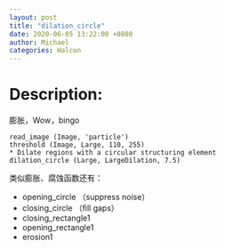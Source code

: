 ```yaml
---
layout: post
title: "dilation_circle"
date: 2020-06-05 13:22:00 +0800
author: Michael
categories: Halcon
---
```


# Description:

膨胀，Wow，bingo

	read_image (Image, 'particle')
	threshold (Image, Large, 110, 255)
	* Dilate regions with a circular structuring element
	dilation_circle (Large, LargeDilation, 7.5)

类似膨胀、腐蚀函数还有：

- opening_circle （suppress noise）
- closing_circle （ﬁll gaps）
- closing_rectangle1
- opening_rectangle1
- erosion1
